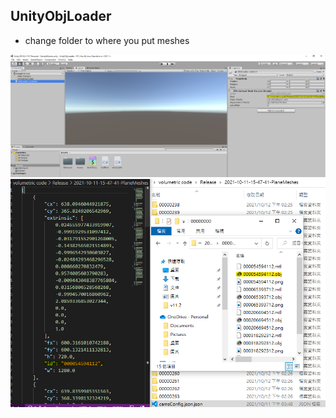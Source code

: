 ## UnityObjLoader

- change folder to where you put meshes

![DemoScene](./readme/Demo.png)
![DemoScene](./readme/folderStructor.png)

